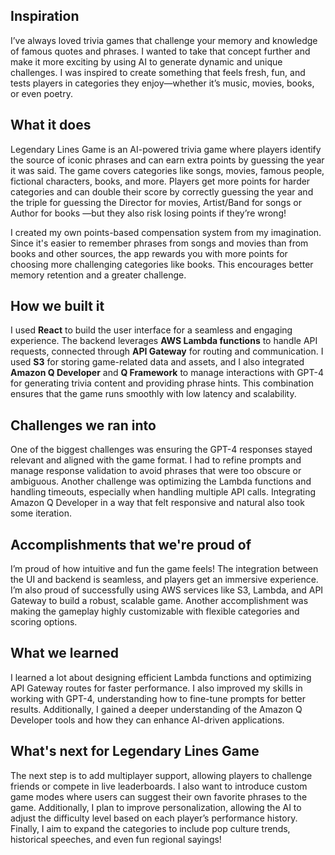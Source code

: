 ## Inspiration  
I’ve always loved trivia games that challenge your memory and knowledge of famous quotes and phrases. I wanted to take that concept further and make it more exciting by using AI to generate dynamic and unique challenges. I was inspired to create something that feels fresh, fun, and tests players in categories they enjoy—whether it’s music, movies, books, or even poetry.

## What it does  
Legendary Lines Game is an AI-powered trivia game where players identify the source of iconic phrases and can earn extra points by guessing the year it was said. The game covers categories like songs, movies, famous people, fictional characters, books, and more. Players get more points for harder categories and can double their score by correctly guessing the year and the triple for guessing the Director for movies, Artist/Band for songs or Author for books —but they also risk losing points if they’re wrong!

I created my own points-based compensation system from my imagination. Since it's easier to remember phrases from songs and movies than from books and other sources, the app rewards you with more points for choosing more challenging categories like books. This encourages better memory retention and a greater challenge.

## How we built it  
I used **React** to build the user interface for a seamless and engaging experience. The backend leverages **AWS Lambda functions** to handle API requests, connected through **API Gateway** for routing and communication. I used **S3** for storing game-related data and assets, and I also integrated **Amazon Q Developer** and **Q Framework** to manage interactions with GPT-4 for generating trivia content and providing phrase hints. This combination ensures that the game runs smoothly with low latency and scalability.

## Challenges we ran into  
One of the biggest challenges was ensuring the GPT-4 responses stayed relevant and aligned with the game format. I had to refine prompts and manage response validation to avoid phrases that were too obscure or ambiguous. Another challenge was optimizing the Lambda functions and handling timeouts, especially when handling multiple API calls. Integrating Amazon Q Developer in a way that felt responsive and natural also took some iteration.

## Accomplishments that we're proud of  
I’m proud of how intuitive and fun the game feels! The integration between the UI and backend is seamless, and players get an immersive experience. I’m also proud of successfully using AWS services like S3, Lambda, and API Gateway to build a robust, scalable game. Another accomplishment was making the gameplay highly customizable with flexible categories and scoring options.

## What we learned  
I learned a lot about designing efficient Lambda functions and optimizing API Gateway routes for faster performance. I also improved my skills in working with GPT-4, understanding how to fine-tune prompts for better results. Additionally, I gained a deeper understanding of the Amazon Q Developer tools and how they can enhance AI-driven applications. 

## What's next for Legendary Lines Game  
The next step is to add multiplayer support, allowing players to challenge friends or compete in live leaderboards. I also want to introduce custom game modes where users can suggest their own favorite phrases to the game. Additionally, I plan to improve personalization, allowing the AI to adjust the difficulty level based on each player’s performance history. Finally, I aim to expand the categories to include pop culture trends, historical speeches, and even fun regional sayings!
